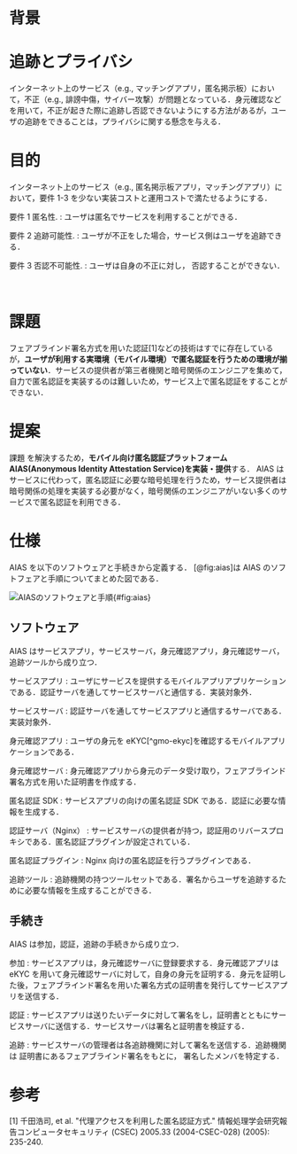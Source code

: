 # 背景

# 追跡とプライバシ

インターネット上のサービス（e.g., マッチングアプリ，匿名掲示板）において，不正（e.g., 誹謗中傷，サイバー攻撃）が問題となっている．身元確認などを用いて，不正が起きた際に追跡し否認できないようにする方法があるが，ユーザの追跡をできることは，プライバシに関する懸念を与える．

# 目的

インターネット上のサービス（e.g., 匿名掲示板アプリ，マッチングアプリ）において，要件 1-3 を少ない実装コストと運用コストで満たせるようにする．

要件 1 匿名性.
: ユーザは匿名でサービスを利用することができる．

要件 2 追跡可能性.
: ユーザが不正をした場合，サービス側はユーザを追跡できる．

要件 3 否認不可能性.
: ユーザは自身の不正に対し， 否認することができない．

<br>

# 課題

フェアブラインド署名方式を用いた認証[1]などの技術はすでに存在しているが，**ユーザが利用する実環境（モバイル環境）で匿名認証を行うための環境が揃っていない**．サービスの提供者が第三者機関と暗号関係のエンジニアを集めて，自力で匿名認証を実装するのは難しいため，サービス上で匿名認証をすることができない．

# 提案

課題 を解決するため，**モバイル向け匿名認証プラットフォーム AIAS(Anonymous Identity Attestation Service)を実装・提供**する．
AIAS はサービスに代わって，匿名認証に必要な暗号処理を行うため，サービス提供者は暗号関係の処理を実装する必要がなく，暗号関係のエンジニアがいない多くのサービスで匿名認証を利用できる．

# 仕様

AIAS を以下のソフトウェアと手続きから定義する．
[@fig:aias]は AIAS のソフトフェアと手順についてまとめた図である．

![AIASのソフトウェアと手順](aias.png){#fig:aias}

## ソフトウェア

AIAS はサービスアプリ，サービスサーバ，身元確認アプリ，身元確認サーバ，追跡ツールから成り立つ．

サービスアプリ
: ユーザにサービスを提供するモバイルアプリアプリケーションである．認証サーバを通してサービスサーバと通信する．実装対象外．

サービスサーバ
: 認証サーバを通してサービスアプリと通信するサーバである．実装対象外．

身元確認アプリ
: ユーザの身元を eKYC[^gmo-ekyc]を確認するモバイルアプリケーションである．

身元確認サーバ
: 身元確認アプリから身元のデータ受け取り，フェアブラインド署名方式を用いた証明書を作成する．

匿名認証 SDK
: サービスアプリの向けの匿名認証 SDK である．認証に必要な情報を生成する．

認証サーバ（Nginx）
: サービスサーバの提供者が持つ，認証用のリバースプロキシである．匿名認証プラグインが設定されている．

匿名認証プラグイン
: Nginx 向けの匿名認証を行うプラグインである．

追跡ツール
: 追跡機関の持つツールセットである．署名からユーザを追跡するために必要な情報を生成することができる．

## 手続き

AIAS は参加，認証，追跡の手続きから成り立つ．

参加
: サービスアプリは，身元確認サーバに登録要求する．身元確認アプリは eKYC を用いて身元確認サーバに対して，自身の身元を証明する．身元を証明した後，フェアブラインド署名を用いた署名方式の証明書を発行してサービスアプリを送信する．

認証
: サービスアプリは送りたいデータに対して署名をし，証明書とともにサービスサーバに送信する．サービスサーバは署名と証明書を検証する．

追跡
: サービスサーバの管理者は各追跡機関に対して署名を送信する．追跡機関 は 証明書にあるフェアブラインド署名をもとに， 署名したメンバを特定する．

# 参考

[1] 千田浩司, et al. "代理アクセスを利用した匿名認証方式." 情報処理学会研究報告コンピュータセキュリティ (CSEC) 2005.33 (2004-CSEC-028) (2005): 235-240.
